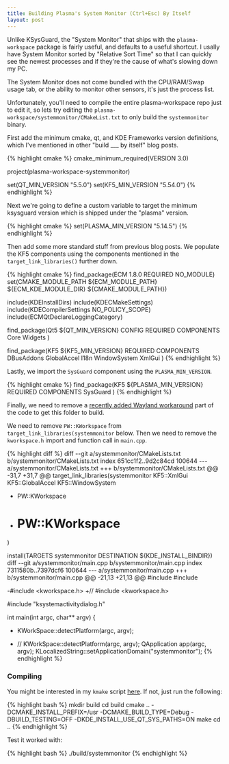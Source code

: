 ```yaml
---
title: Building Plasma's System Monitor (Ctrl+Esc) By Itself
layout: post
---
```


Unlike KSysGuard, the "System Monitor" that ships with the `plasma-workspace` package is fairly useful, and defaults to a useful shortcut. I usally have System Monitor sorted by "Relative Sort Time" so that I can quickly see the newest processes and if they're the cause of what's slowing down my PC.

The System Monitor does not come bundled with the CPU/RAM/Swap usage tab, or the ability to monitor other sensors, it's just the process list.

Unfortunately, you'll need to compile the entire plasma-workspace repo just to edit it, so lets try editing the `plasma-workspace/systemmonitor/CMakeList.txt` to only build the `systemmonitor` binary.

First add the minimum cmake, qt, and KDE Frameworks version definitions, which I've mentioned in other "build ___ by itself" blog posts.

{% highlight cmake %}
cmake_minimum_required(VERSION 3.0)

project(plasma-workspace-systemmonitor)

set(QT_MIN_VERSION "5.5.0")
set(KF5_MIN_VERSION "5.54.0")
{% endhighlight %}

Next we're going to define a custom variable to target the minimum ksysguard version which is shipped under the "plasma" version.

{% highlight cmake %}
set(PLASMA_MIN_VERSION "5.14.5")
{% endhighlight %}

Then add some more standard stuff from previous blog posts. We populate the KF5 components using the components mentioned in the `target_link_libraries()` further down.

{% highlight cmake %}
find_package(ECM 1.8.0 REQUIRED NO_MODULE)
set(CMAKE_MODULE_PATH ${ECM_MODULE_PATH} ${ECM_KDE_MODULE_DIR} ${CMAKE_MODULE_PATH})


include(KDEInstallDirs)
include(KDECMakeSettings)
include(KDECompilerSettings NO_POLICY_SCOPE)
include(ECMQtDeclareLoggingCategory)

find_package(Qt5 ${QT_MIN_VERSION} CONFIG REQUIRED COMPONENTS
    Core
    Widgets
)

find_package(KF5 ${KF5_MIN_VERSION} REQUIRED COMPONENTS
    DBusAddons
    GlobalAccel
    I18n
    WindowSystem
    XmlGui
)
{% endhighlight %}

Lastly, we import the `SysGuard` component using the `PLASMA_MIN_VERSION`.

{% highlight cmake %}
find_package(KF5 ${PLASMA_MIN_VERSION} REQUIRED COMPONENTS
    SysGuard
)
{% endhighlight %}

Finally, we need to remove a [recently added Wayland workaround](https://phabricator.kde.org/D10816) part of the code to get this folder to build.

We need to remove `PW::KWorkspace` from `target_link_libraries(systemmonitor` below. Then we need to remove the `kworkspace.h` import and function call in `main.cpp`.

{% highlight diff %}
 diff --git a/systemmonitor/CMakeLists.txt b/systemmonitor/CMakeLists.txt
index 651cc1f2..9d2c84cd 100644
--- a/systemmonitor/CMakeLists.txt
+++ b/systemmonitor/CMakeLists.txt
@@ -31,7 +31,7 @@ target_link_libraries(systemmonitor
     KF5::XmlGui
     KF5::GlobalAccel
     KF5::WindowSystem
-    PW::KWorkspace
+    # PW::KWorkspace
 )
 
 install(TARGETS systemmonitor DESTINATION ${KDE_INSTALL_BINDIR})
diff --git a/systemmonitor/main.cpp b/systemmonitor/main.cpp
index 7311580b..7397dcf6 100644
--- a/systemmonitor/main.cpp
+++ b/systemmonitor/main.cpp
@@ -21,13 +21,13 @@
 #include <QDBusConnection>
 #include <KLocalizedString>
 
-#include <kworkspace.h>
+// #include <kworkspace.h>
 
 #include "ksystemactivitydialog.h"
 
 int main(int argc, char** argv)
 {
-    KWorkSpace::detectPlatform(argc, argv);
+    // KWorkSpace::detectPlatform(argc, argv);
     QApplication app(argc, argv);
     KLocalizedString::setApplicationDomain("systemmonitor");
{% endhighlight %}



### Compiling

You might be interested in my `kmake` script [here](https://gist.github.com/Zren/3f859c267ac1148aaedcf54a9bacb00f). If not, just run the following:

{% highlight bash %}
mkdir build
cd build
cmake .. -DCMAKE_INSTALL_PREFIX=/usr -DCMAKE_BUILD_TYPE=Debug -DBUILD_TESTING=OFF -DKDE_INSTALL_USE_QT_SYS_PATHS=ON
make
cd ..
{% endhighlight %}

Test it worked with:

{% highlight bash %}
./build/systemmonitor
{% endhighlight %}
